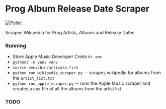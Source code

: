 # Prog Album Release Date Scraper

[![Pylint](https://github.com/nathan-gilbert/paotd-scraper/actions/workflows/pylint.yml/badge.svg)](https://github.com/nathan-gilbert/paotd-scraper/actions/workflows/pylint.yml)

Scrapes Wikipedia for Prog Artists, Albums and Release Dates

### Running

- Store Apple Music Developer Creds in `.env`
- `python3 -m venv venv`
- `source venv/bin/activate.fish`
- `python run_wikipedia_scraper.py` -- scrapes wikipedia for albums from the 
  `artist_list.txt`
- `python run_apple_scraper.py` -- runs the Apple Music scraper and creates 
  a csv file of all the albums from the artist list.

### TODO
